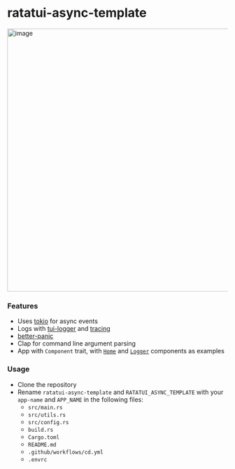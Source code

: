 # ratatui-async-template

<img width="600" alt="image" src="https://github.com/ratatui-org/ratatui-async-template/assets/1813121/61d9f3a4-14d7-4bb8-85be-771fd5da4c0f">

### Features

- Uses [tokio](https://tokio.rs/) for async events
- Logs with [tui-logger](https://github.com/gin66/tui-logger) and [tracing](https://github.com/tokio-rs/tracing)
- [better-panic](https://github.com/mitsuhiko/better-panic)
- Clap for command line argument parsing
- App with `Component` trait, with [`Home`](./src/components/home.rs) and [`Logger`](./src/components/logger.rs) components as examples

### Usage

- Clone the repository
- Rename `ratatui-async-template` and `RATATUI_ASYNC_TEMPLATE` with your `app-name` and `APP_NAME` in the following files:
  - `src/main.rs`
  - `src/utils.rs`
  - `src/config.rs`
  - `build.rs`
  - `Cargo.toml`
  - `README.md`
  - `.github/workflows/cd.yml`
  - `.envrc`
